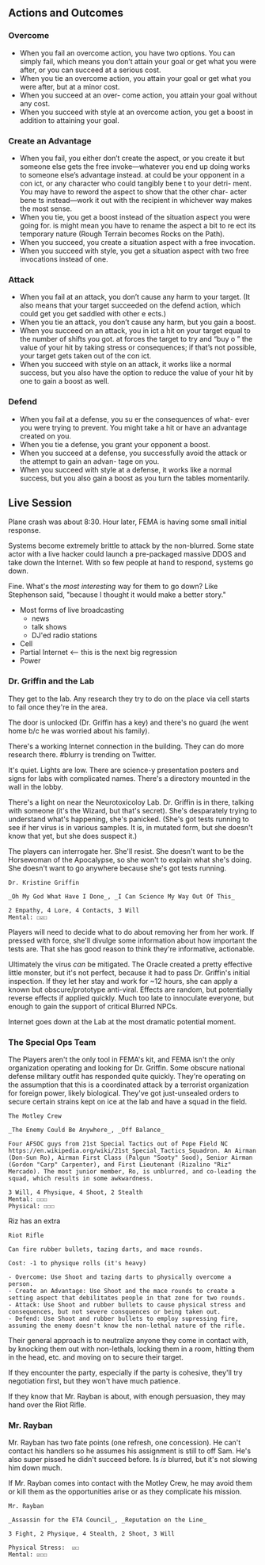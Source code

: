 ## Actions and Outcomes

### Overcome

* When you fail an overcome action, you have two options. You can simply fail, which means you don’t attain your goal or get what you were after, or you can succeed at a serious cost.
* When you tie an overcome action, you attain your goal or get what you were after, but at a minor cost.
* When you succeed at an over- come action, you attain your goal without any cost.
* When you succeed with style at an overcome action, you get a boost in addition to attaining your goal.

### Create an Advantage

* When you fail, you either don’t create the aspect, or you create it but someone else gets the free invoke—whatever you end up doing works to someone else’s advantage instead.  at could be your opponent in a con ict, or any character who could tangibly bene t to your detri- ment. You may have to reword the aspect to show that the other char- acter bene ts instead—work it out with the recipient in whichever way makes the most sense.
* When you tie, you get a boost instead of the situation aspect you were going for.  is might mean you have to rename the aspect a bit to re ect its temporary nature (Rough Terrain becomes Rocks on the Path).
* When you succeed, you create a situation aspect with a free invocation.
* When you succeed with style, you get a situation aspect with two free
invocations instead of one.

### Attack

* When you fail at an attack, you don’t cause any harm to your target. (It also means that your target succeeded on the defend action, which could get you get saddled with other e ects.)
* When you tie an attack, you don’t cause any harm, but you gain a boost.
* When you succeed on an attack, you in ict a hit on your target equal to the number of shifts you got.  at forces the target to try and “buy o ” the value of your hit by taking stress or consequences; if that’s not possible, your target gets taken out of the con ict.
* When you succeed with style on an attack, it works like a normal success, but you also have the option to reduce the value of your hit by one to gain a boost as well.

### Defend

* When you fail at a defense, you su er the consequences of what- ever you were trying to prevent. You might take a hit or have an advantage created on you.
* When you tie a defense, you grant your opponent a boost.
* When you succeed at a defense, you successfully avoid the attack or the attempt to gain an advan- tage on you.
* When you succeed with style at a defense, it works like a normal success, but you also gain a boost as you turn the tables momentarily.

## Live Session

Plane crash was about 8:30. Hour later, FEMA is having some small initial response.

Systems become extremely brittle to attack by the non-blurred. Some state actor with a live hacker could launch a pre-packaged massive DDOS and take down the Internet. With so few people at hand to respond, systems go down.

Fine. What's the _most interesting_ way for them to go down? Like Stephenson said, "because I thought it would make a better story."

* Most forms of live broadcasting
  - news
  - talk shows
  - DJ'ed radio stations
* Cell
* Partial Internet <-- this is the next big regression
* Power

### Dr. Griffin and the Lab

They get to the lab. Any research they try to do on the place via cell starts to fail once they're in the area.

The door is unlocked (Dr. Griffin has a key) and there's no guard (he went home b/c he was worried about his family).

There's a working Internet connection in the building. They can do more research there. #blurry is trending on Twitter.

It's quiet. Lights are low. There are science-y presentation posters and signs for labs with complicated names. There's a directory mounted in the wall in the lobby.

There's a light on near the Neurotoxicoloy Lab. Dr. Griffin is in there, talking with someone (it's the Wizard, but that's secret). She's desparately trying to understand what's happening, she's panicked. (She's got tests running to see if her virus is in various samples. It is, in mutated form, but she doesn't know that yet, but she does suspect it.)

The players can interrogate her. She'll resist. She doesn't want to be the Horsewoman of the Apocalypse, so she won't to explain what she's doing. She doesn't want to go anywhere because she's got tests running.

```character
Dr. Kristine Griffin

_Oh My God What Have I Done_, _I Can Science My Way Out Of This_

2 Empathy, 4 Lore, 4 Contacts, 3 Will
Mental: ☐☑☐
```

Players will need to decide what to do about removing her from her work. If pressed with force, she'll divulge some information about how important the tests are. That she has good reason to think they're informative, actionable.

Ultimately the virus _can_ be mitigated. The Oracle created a pretty effective little monster, but it's not perfect, because it had to pass Dr. Griffin's initial inspection. If they let her stay and work for ~12 hours, she can apply a known but obscure/prototype anti-viral. Effects are random, but potentially reverse effects if applied quickly. Much too late to innoculate everyone, but enough to gain the support of critical Blurred NPCs.

Internet goes down at the Lab at the most dramatic potential moment.

### The Special Ops Team

The Players aren't the only tool in FEMA's kit, and FEMA isn't the only organization operating and looking for Dr. Griffin. Some obscure national defense military outfit has responded quite quickly. They're operating on the assumption that this is a coordinated attack by a terrorist organization for foreign power, likely biological. They've got just-unsealed orders to secure certain strains kept on ice at the lab and have a squad in the field.

```character
The Motley Crew

_The Enemy Could Be Anywhere_, _Off Balance_

Four AFSOC guys from 21st Special Tactics out of Pope Field NC https://en.wikipedia.org/wiki/21st_Special_Tactics_Squadron. An Airman (Don-Sun Ro), Airman First Class (Palgun "Sooty" Sood), Senior Airman (Gordon "Carp" Carpenter), and First Lieutenant (Rizalino "Riz" Mercado). The most junior member, Ro, is unblurred, and co-leading the squad, which results in some awkwardness.

3 Will, 4 Physique, 4 Shoot, 2 Stealth
Mental: ☐☐☐
Physical: ☐☐☐
```

Riz has an extra

```extra
Riot Rifle

Can fire rubber bullets, tazing darts, and mace rounds.

Cost: -1 to physique rolls (it's heavy)

- Overcome: Use Shoot and tazing darts to physically overcome a person.
- Create an Advantage: Use Shoot and the mace rounds to create a setting aspect that debilitates people in that zone for two rounds.
- Attack: Use Shoot and rubber bullets to cause physical stress and consequences, but not severe consquences or being taken out.
- Defend: Use Shoot and rubber bullets to employ supressing fire, assuming the enemy doesn't know the non-lethal nature of the rifle.
```

Their general approach is to neutralize anyone they come in contact with, by knocking them out with non-lethals, locking them in a room, hitting them in the head, etc. and moving on to secure their target.

If they encounter the party, especially if the party is cohesive, they'll try negotiation first, but they won't have much patience.

If they know that Mr. Rayban is about, with enough persuasion, they may hand over the Riot Rifle.

### Mr. Rayban

Mr. Rayban has two fate points (one refresh, one concession). He can't contact his handlers so he assumes his assignment is still to off Sam. He's also super pissed he didn't succeed before. Is _is_ blurred, but it's not slowing him down much.

If Mr. Rayban comes into contact with the Motley Crew, he may avoid them or kill them as the opportunities arise or as they complicate his mission.

```character
Mr. Rayban

_Assassin for the ETA Council_, _Reputation on the Line_

3 Fight, 2 Physique, 4 Stealth, 2 Shoot, 3 Will

Physical Stress:  ☑☐
Mental: ☑☐☐
```